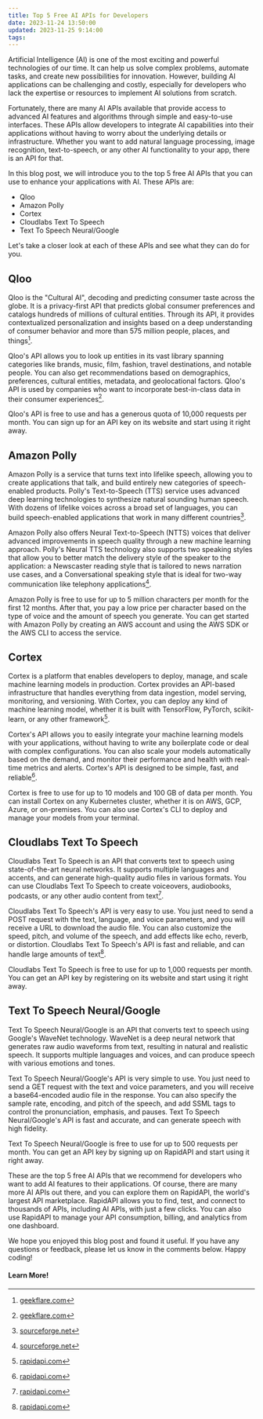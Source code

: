 ```yaml
---
title: Top 5 Free AI APIs for Developers
date: 2023-11-24 13:50:00
updated: 2023-11-25 9:14:00
tags:
---
```

Artificial Intelligence (AI) is one of the most exciting and powerful technologies of our time. It can help us solve complex problems, automate tasks, and create new possibilities for innovation. However, building AI applications can be challenging and costly, especially for developers who lack the expertise or resources to implement AI solutions from scratch.

Fortunately, there are many AI APIs available that provide access to advanced AI features and algorithms through simple and easy-to-use interfaces. These APIs allow developers to integrate AI capabilities into their applications without having to worry about the underlying details or infrastructure. Whether you want to add natural language processing, image recognition, text-to-speech, or any other AI functionality to your app, there is an API for that.

In this blog post, we will introduce you to the top 5 free AI APIs that you can use to enhance your applications with AI. These APIs are:

- Qloo
- Amazon Polly
- Cortex
- Cloudlabs Text To Speech
- Text To Speech Neural/Google

Let's take a closer look at each of these APIs and see what they can do for you.


## Qloo
Qloo is the "Cultural AI", decoding and predicting consumer taste across the globe. It is a privacy-first API that predicts global consumer preferences and catalogs hundreds of millions of cultural entities. Through its API, it provides contextualized personalization and insights based on a deep understanding of consumer behavior and more than 575 million people, places, and things[^1].

Qloo's API allows you to look up entities in its vast library spanning categories like brands, music, film, fashion, travel destinations, and notable people. You can also get recommendations based on demographics, preferences, cultural entities, metadata, and geolocational factors. Qloo's API is used by companies who want to incorporate best-in-class data in their consumer experiences[^1].

Qloo's API is free to use and has a generous quota of 10,000 requests per month. You can sign up for an API key on its website and start using it right away.


## Amazon Polly
Amazon Polly is a service that turns text into lifelike speech, allowing you to create applications that talk, and build entirely new categories of speech-enabled products. Polly's Text-to-Speech (TTS) service uses advanced deep learning technologies to synthesize natural sounding human speech. With dozens of lifelike voices across a broad set of languages, you can build speech-enabled applications that work in many different countries[^2].

Amazon Polly also offers Neural Text-to-Speech (NTTS) voices that deliver advanced improvements in speech quality through a new machine learning approach. Polly's Neural TTS technology also supports two speaking styles that allow you to better match the delivery style of the speaker to the application: a Newscaster reading style that is tailored to news narration use cases, and a Conversational speaking style that is ideal for two-way communication like telephony applications[^2].

Amazon Polly is free to use for up to 5 million characters per month for the first 12 months. After that, you pay a low price per character based on the type of voice and the amount of speech you generate. You can get started with Amazon Polly by creating an AWS account and using the AWS SDK or the AWS CLI to access the service.


## Cortex
Cortex is a platform that enables developers to deploy, manage, and scale machine learning models in production. Cortex provides an API-based infrastructure that handles everything from data ingestion, model serving, monitoring, and versioning. With Cortex, you can deploy any kind of machine learning model, whether it is built with TensorFlow, PyTorch, scikit-learn, or any other framework[^3].

Cortex's API allows you to easily integrate your machine learning models with your applications, without having to write any boilerplate code or deal with complex configurations. You can also scale your models automatically based on the demand, and monitor their performance and health with real-time metrics and alerts. Cortex's API is designed to be simple, fast, and reliable[^3].

Cortex is free to use for up to 10 models and 100 GB of data per month. You can install Cortex on any Kubernetes cluster, whether it is on AWS, GCP, Azure, or on-premises. You can also use Cortex's CLI to deploy and manage your models from your terminal.


## Cloudlabs Text To Speech
Cloudlabs Text To Speech is an API that converts text to speech using state-of-the-art neural networks. It supports multiple languages and accents, and can generate high-quality audio files in various formats. You can use Cloudlabs Text To Speech to create voiceovers, audiobooks, podcasts, or any other audio content from text[^4].

Cloudlabs Text To Speech's API is very easy to use. You just need to send a POST request with the text, language, and voice parameters, and you will receive a URL to download the audio file. You can also customize the speed, pitch, and volume of the speech, and add effects like echo, reverb, or distortion. Cloudlabs Text To Speech's API is fast and reliable, and can handle large amounts of text[^4].

Cloudlabs Text To Speech is free to use for up to 1,000 requests per month. You can get an API key by registering on its website and start using it right away.


## Text To Speech Neural/Google
Text To Speech Neural/Google is an API that converts text to speech using Google's WaveNet technology. WaveNet is a deep neural network that generates raw audio waveforms from text, resulting in natural and realistic speech. It supports multiple languages and voices, and can produce speech with various emotions and tones.

Text To Speech Neural/Google's API is very simple to use. You just need to send a GET request with the text and voice parameters, and you will receive a base64-encoded audio file in the response. You can also specify the sample rate, encoding, and pitch of the speech, and add SSML tags to control the pronunciation, emphasis, and pauses. Text To Speech Neural/Google's API is fast and accurate, and can generate speech with high fidelity.

Text To Speech Neural/Google is free to use for up to 500 requests per month. You can get an API key by signing up on RapidAPI and start using it right away.

These are the top 5 free AI APIs that we recommend for developers who want to add AI features to their applications. Of course, there are many more AI APIs out there, and you can explore them on RapidAPI, the world's largest API marketplace. RapidAPI allows you to find, test, and connect to thousands of APIs, including AI APIs, with just a few clicks. You can also use RapidAPI to manage your API consumption, billing, and analytics from one dashboard.

We hope you enjoyed this blog post and found it useful. If you have any questions or feedback, please let us know in the comments below. Happy coding!


#### Learn More!
[^1]: [geekflare.com](https://geekflare.com/ai-apis/)
[^2]: [sourceforge.net](https://sourceforge.net/software/artificial-intelligence-ai-apis/free-version/)
[^3]: [rapidapi.com](https://rapidapi.com/collection/ai-based-apis)
[^4]: [rapidapi.com](https://rapidapi.com/search/artificial-intelligence)